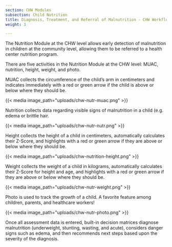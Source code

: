 ```yaml
---
section: CHW Modules
subsection: Child Nutrition
title: Diagnosis, Treatment, and Referral of Malnutrition - CHW Workflow
weight: 3

---
```

The Nutrition Module at the CHW level allows early detection of malnutrition in children at the community level, allowing them to be referred to a health center nutrition program.

There are five activities in the Nutrition Module at the CHW level: MUAC, nutrition, height, weight, and photo.

MUAC collects the circumference of the child’s arm in centimeters and indicates immediately with a red or green arrow if the child is above or below where they should be.

{{< media image_path="uploads/chw-nutr-muac.png" >}}

Nutrition collects data regarding visible signs of malnutrition in a child (e.g. edema or brittle hair.

{{< media image_path="uploads/chw-nutr-nutr.png" >}}

Height collects the height of a child in centimeters, automatically calculates their Z-Score, and highlights with a red or green arrow if they are above or below where they should be.

{{< media image_path="uploads/chw-nutrition-height.png" >}}

Weight collects the weight of a child in kilograms, automatically calculates their Z-Score for height and age, and highlights with a red or green arrow if they are above or below where they should be.

{{< media image_path="uploads/chw-nutr-weight.png" >}}

Photo is used to track the growth of a child. A favorite feature among children, parents, and healthcare workers!

{{< media image_path="uploads/chw-nutr-photo.png" >}}

Once all assessment data is entered, built-in decision matrices diagnose malnutrition (underweight, stunting, wasting, and acute), considers danger signs such as edema, and then recommends next steps based upon the severity of the diagnosis.